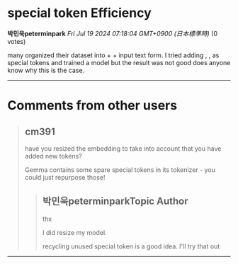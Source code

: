 # special token Efficiency

**박민욱peterminpark** *Fri Jul 19 2024 07:18:04 GMT+0900 (日本標準時)* (0 votes)

many organized their dataset into  +  +  input text form. I tried adding , ,  as special tokens and trained a model but the result was not good does anyone know why this is the case.



---

 # Comments from other users

> ## cm391
> 
> have you resized the embedding to take into account that you have added new tokens?
> 
> Gemma contains some spare special tokens in its tokenizer - you could just repurpose those!
> 
> 
> 
> > ## 박민욱peterminparkTopic Author
> > 
> > thx
> > 
> > I did resize my model.
> > 
> > recycling unused special token is a good idea. I'll try that out
> > 
> > 
> > 


---


